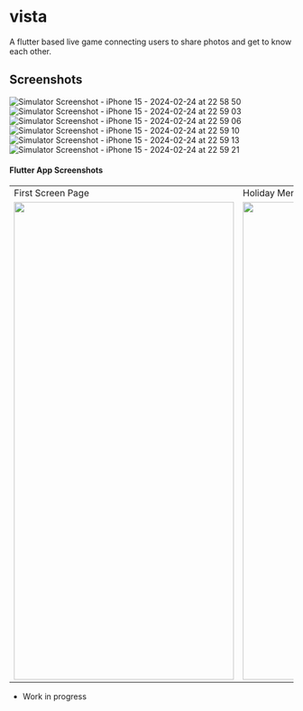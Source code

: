 # vista

A flutter based live game connecting users to share photos and get to know each other.

## Screenshots

![Simulator Screenshot - iPhone 15 - 2024-02-24 at 22 58 50](https://github.com/jasonroland/vista/assets/20714601/867fa601-1fe7-488e-8f8f-8bce702ff8ba)
![Simulator Screenshot - iPhone 15 - 2024-02-24 at 22 59 03](https://github.com/jasonroland/vista/assets/20714601/17602e6a-a782-418e-af03-afb12c8609b1)
![Simulator Screenshot - iPhone 15 - 2024-02-24 at 22 59 06](https://github.com/jasonroland/vista/assets/20714601/8ac9f1b2-29c7-46f6-b3cf-3b4956929cde)
![Simulator Screenshot - iPhone 15 - 2024-02-24 at 22 59 10](https://github.com/jasonroland/vista/assets/20714601/80ceac5c-1c52-47f0-aba7-f8262d7adb20)
![Simulator Screenshot - iPhone 15 - 2024-02-24 at 22 59 13](https://github.com/jasonroland/vista/assets/20714601/32d11590-46bb-4dd5-8709-340f31dac25f)
![Simulator Screenshot - iPhone 15 - 2024-02-24 at 22 59 21](https://github.com/jasonroland/vista/assets/20714601/28bd4924-9753-439c-bf11-69cd56462ee7)

#### Flutter App Screenshots

<table>
  <tr>
    <td>First Screen Page</td>
     <td>Holiday Mention</td>
     <td>Present day in purple and selected day in pink</td>
  </tr>
  <tr>
    <td><img src="https://github.com/jasonroland/vista/assets/20714601/867fa601-1fe7-488e-8f8f-8bce702ff8ba" width=390 height=845.5></td>
    <td><img src="https://github.com/jasonroland/vista/assets/20714601/17602e6a-a782-418e-af03-afb12c8609b1" width=390 height=845.5></td>
    <td><img src="https://github.com/jasonroland/vista/assets/20714601/8ac9f1b2-29c7-46f6-b3cf-3b4956929cde" width=390 height=845.5></td>
  </tr>
 </table>

- Work in progress

